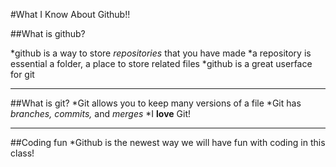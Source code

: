 #What I Know About Github!!

##What is github? 

*github is a way to store *repositories* that you have made
  *a repository is essential a folder, a place to store related files
*github is a great userface for git 

---
##What is git?
*Git allows you to keep many versions of a file
*Git has *branches,* *commits,* and *merges*
*I **love** Git!

---
##Coding fun
*Github is the newest way we will have fun with coding in this class!
